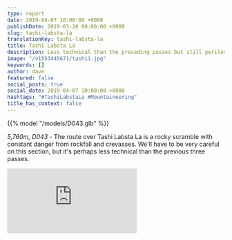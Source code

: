 ```yaml
---
type: report
date: 2019-04-07 10:00:00 +0000
publishDate: 2019-03-20 00:00:00 +0000
slug: tashi-labsta-la
translationKey: tashi-labsta-la
title: Tashi Labsta La
description: Less technical than the preceding passes but still perilous.
image: "/v1553445671/tashi1.jpg"
keywords: []
author: dave
featured: false
social_posts: true
social_date: 2019-04-07 10:00:00 +0000
hashtags: "#TashiLabstaLa #Mountaineering"
title_has_context: false
---
```


{{% model "/models/D043.glb" %}}

_5,760m, D043_ - The route over Tashi Labsta La is a rocky scramble with constant danger from rockfall and crevasses. We'll have to be very careful on this section, but it's perhaps less technical than the previous three passes.

<iframe class="youtube" frameBorder="0" allowfullscreen src="https://umap.openstreetmap.fr/en/map/untitled-map_307235?scaleControl=false&miniMap=false&scrollWheelZoom=false&zoomControl=true&allowEdit=false&moreControl=false&searchControl=null&tilelayersControl=null&embedControl=null&datalayersControl=null&onLoadPanel=undefined&captionBar=false&fullscreenControl=null&datalayers=809609#14/27.8377/86.5385"></iframe>